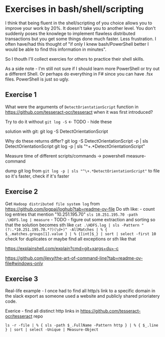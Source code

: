 # Exercises in bash/shell/scripting

I think that being fluent in the shell/scripting of you choice allows you to improve your work by 20%. It doesn't take you to another level. You don't suddenly poses the knowlege to implement flawless distributed transactions but you get some things done much faster. Less frustration. I often have/had this thought of "if only I knew bash/PowerShell better I would be able to find this information in minutes".

So I thouth I'll collect exercies for others to practice their shell skills.

As a side note - I'm still not sure if I should learn more PowerShell or try out a different Shell. Or perhaps do everything in F# since you can have .fsx files. PowerShell is just so ugly.

## Exercise 1

What were the arguments of `DetectOrientationScript` function in https://github.com/tesseract-ocr/tesseract when it was first introduced?

Try to do it without `git log -S` <- TODO - hide these

solution with git:
git log -S DetectOrientationScript

Why do these returns differ?
git log -S DetectOrientationScript -p | sls DetectOrientationScript
git log -p | sls "^\+.*DetectOrientationScript"

Measure time of different scripts/commands
-> powershell measure-command

dump git log from `git log -p | sls "^\+.*DetectOrientationScript"` to file so it's faster, check if it's faster


## Exercise 2

Get `Hadoop distributed file system log` from https://github.com/logpai/loghub?tab=readme-ov-file
Do sth like:
    - count log entries that mention "10.251.195.70"
    `sls 10.251.195.70 -path .\HDFS.log | measure`
    - TODO - figure out some extraction and sorting
    so that the solution becomes sth like
    `cat .\HDFS.log | sls -Pattern "(?:.*10.251.195.70.*?)(\d+)" -AllMatches | % { $_.matches.groups[1].value } | % {[int]$_} | sort | select -first 10`
    check for duplicates
    or maybe find all exceptions or sth like that



https://explainshell.com/explain?cmd=git+xargs+du+-c

https://github.com/jlevy/the-art-of-command-line?tab=readme-ov-file#windows-only

## Exercise 3

Real-life example - I once had to find all http/s link to a specific domain in the slack export as someone used a website and publicly shared prioriatery code.

Exerice - find all distinct http links in https://github.com/tesseract-ocr/tesseract repo

`ls -r -file | % { sls -path $_.FullName -Pattern http } | % { $_.line } | sort | select -Unique | Measure-Object`

